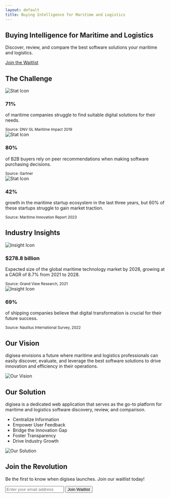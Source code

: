 ```yaml
---
layout: default
title: Buying Intelligence for Maritime and Logistics
---
```


<section id="hero" style="background-image: url('https://placehold.co/1200x600?text=Hero+Image');">
    <div class="container">
        <h1>Buying Intelligence for Maritime and Logistics</h1>
        <p>Discover, review, and compare the best software solutions your maritime and logistics.</p>
        <a href="#waitlist-form" class="cta-button">Join the Waitlist</a>
    </div>
</section>

<section id="challenge">
    <div class="container">
        <h2>The Challenge</h2>
        <div class="stat-grid">
            <div class="stat-card">
                <img src="https://placehold.co/100x100?text=Icon" alt="Stat Icon" class="stat-icon" />
                <h3>71%</h3>
                <p>of maritime companies struggle to find suitable digital solutions for their needs.</p>
                <small>Source: DNV GL Maritime Impact 2019</small>
            </div>
            <div class="stat-card">
                <img src="https://placehold.co/100x100?text=Icon" alt="Stat Icon" class="stat-icon" />
                <h3>80%</h3>
                <p>of B2B buyers rely on peer recommendations when making software purchasing decisions.</p>
                <small>Source: Gartner</small>
            </div>
            <div class="stat-card">
                <img src="https://placehold.co/100x100?text=Icon" alt="Stat Icon" class="stat-icon" />
                <h3>42%</h3>
                <p>growth in the maritime startup ecosystem in the last three years, but 60% of these startups struggle to gain market traction.</p>
                <small>Source: Maritime Innovation Report 2023</small>
            </div>
        </div>
    </div>
</section>

<section id="insights">
    <div class="container">
        <h2>Industry Insights</h2>
        <div class="insight-grid">
            <div class="insight-card">
                <img src="https://placehold.co/100x100?text=Icon" alt="Insight Icon" class="insight-icon" />
                <h3>$278.8 billion</h3>
                <p>Expected size of the global maritime technology market by 2028, growing at a CAGR of 8.7% from 2021 to 2028.</p>
                <small>Source: Grand View Research, 2021</small>
            </div>
            <div class="insight-card">
                <img src="https://placehold.co/100x100?text=Icon" alt="Insight Icon" class="insight-icon" />
                <h3>69%</h3>
                <p>of shipping companies believe that digital transformation is crucial for their future success.</p>
                <small>Source: Nautilus International Survey, 2022</small>
            </div>
        </div>
    </div>
</section>

<section id="vision">
    <div class="container">
        <h2>Our Vision</h2>
        <div class="vision-content">
            <div class="vision-text">
                <p>digisea envisions a future where maritime and logistics professionals can easily discover, evaluate, and leverage the best software solutions to drive innovation and efficiency in their operations.</p>
            </div>
            <div class="vision-image">
                <img src="https://placehold.co/600x400?text=Vision+Image" alt="Our Vision" />
            </div>
        </div>
    </div>
</section>

<section id="solution">
    <div class="container">
        <h2>Our Solution</h2>
        <div class="solution-content reverse">
            <div class="solution-text">
                <p>digisea is a dedicated web application that serves as the go-to platform for maritime and logistics software discovery, review, and comparison.</p>
                <ul class="feature-list">
                    <li>Centralize Information</li>
                    <li>Empower User Feedback</li>
                    <li>Bridge the Innovation Gap</li>
                    <li>Foster Transparency</li>
                    <li>Drive Industry Growth</li>
                </ul>
            </div>
            <div class="solution-image">
                <img src="https://placehold.co/600x400?text=Solution+Image" alt="Our Solution" />
            </div>
        </div>
    </div>
</section>

<section id="waitlist-form">
    <div class="container">
        <h2>Join the Revolution</h2>
        <p>Be the first to know when digisea launches. Join our waitlist today!</p>
        <form id="signup-form">
            <input type="email" id="email" placeholder="Enter your email address" required>
            <button type="submit">Join Waitlist</button>
        </form>
        <p id="waitlist-message"></p>
    </div>
</section>